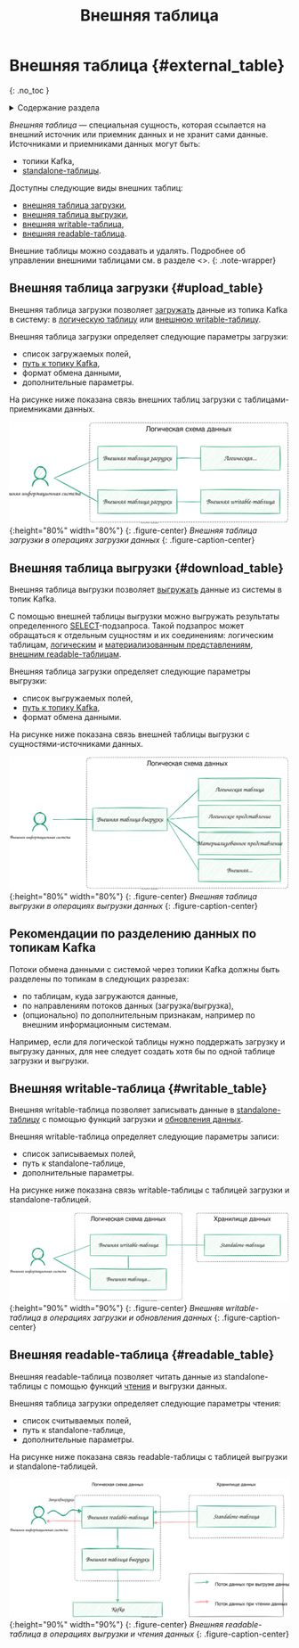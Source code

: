 ﻿---
layout: default
title: Внешняя таблица
nav_order: 7
parent: Основные понятия
grand_parent: Обзор понятий, компонентов и связей
has_children: false
has_toc: false
---

# Внешняя таблица {#external_table}
{: .no_toc }

<details markdown="block">
  <summary>
    Содержание раздела
  </summary>
  {: .text-delta }
1. TOC
{:toc}
</details>

_Внешняя таблица_ — специальная сущность, которая ссылается на внешний источник или приемник данных и не хранит сами данные. 
Источниками и приемниками данных могут быть:
* топики Kafka,
* [standalone-таблицы](../../main_concepts/standalone_table/standalone_table.md).

Доступны следующие виды внешних таблиц:
* [внешняя таблица загрузки](#upload_table),
* [внешняя таблица выгрузки](#download_table),
* [внешняя writable-таблица](#writable_table),
* [внешняя readable-таблица](#readable_table).

Внешние таблицы можно создавать и удалять. Подробнее об управлении внешними таблицами см. в разделе <>.
{: .note-wrapper}

## Внешняя таблица загрузки {#upload_table}

Внешняя таблица загрузки позволяет [загружать](../../../working_with_system/data_upload/data_upload.md) данные
из топика Kafka в систему: в 
[логическую таблицу](../../main_concepts/logical_table/logical_table.md) 
или [внешнюю writable-таблицу](#writable_table).

Внешняя таблица загрузки определяет следующие параметры загрузки:
* список загружаемых полей,
* [путь к топику Kafka](../../../reference/path_to_kafka_topic/path_to_kafka_topic.md),
* формат обмена данными,
* дополнительные параметры.

На рисунке ниже показана связь внешних таблиц загрузки с таблицами-приемниками данных.

![](upload_external_table.svg){:height="80%" width="80%"}
{: .figure-center}
*Внешняя таблица загрузки в операциях загрузки данных*
{: .figure-caption-center}

## Внешняя таблица выгрузки {#download_table}

Внешняя таблица выгрузки позволяет [выгружать](../../../working_with_system/data_download/data_download.md) данные
из системы в топик Kafka. 

С помощью внешней таблицы выгрузки можно выгружать результаты определенного 
[SELECT](../../../reference/sql_plus_requests/SELECT/SELECT.md)-подзапроса. Такой подзапрос может обращаться 
к отдельным сущностям и их соединениям: логическим таблицам, [логическим](../../main_concepts/logical_view/logical_view.md) 
и [материализованным представлениям](../../main_concepts/materialized_view/materialized_view.md), 
[внешним readable-таблицам](#readable_table).

Внешняя таблица загрузки определяет следующие параметры выгрузки:
* список выгружаемых полей,
* [путь к топику Kafka](../../../reference/path_to_kafka_topic/path_to_kafka_topic.md),
* формат обмена данными.

На рисунке ниже показана связь внешней таблицы выгрузки с сущностями-источниками данных.

![](download_external_table.svg){:height="80%" width="80%"}
{: .figure-center}
*Внешняя таблица выгрузки в операциях выгрузки данных*
{: .figure-caption-center}

## Рекомендации по разделению данных по топикам Kafka

Потоки обмена данными с системой через топики Kafka должны быть разделены по топикам в следующих разрезах:
* по таблицам, куда загружаются данные,
* по направлениям потоков данных (загрузка/выгрузка),
* (опционально) по дополнительным признакам, например по внешним информационным системам.

Например, если для логической таблицы нужно поддержать загрузку и выгрузку данных, для нее следует создать 
хотя бы по одной таблице загрузки и выгрузки.

## Внешняя writable-таблица {#writable_table}

Внешняя writable-таблица позволяет записывать данные в [standalone-таблицу](../standalone_table/standalone_table.md) 
с помощью функций загрузки и [обновления данных](../../../working_with_system/data_update/data_update.md).

Внешняя writable-таблица определяет следующие параметры записи:
* список записываемых полей,
* путь к standalone-таблице,
* дополнительные параметры.

На рисунке ниже показана связь writable-таблицы с таблицей загрузки и standalone-таблицей.

![](writable_external_table.svg){:height="90%" width="90%"}
{: .figure-center}
*Внешняя writable-таблица в операциях загрузки и обновления данных*
{: .figure-caption-center}

## Внешняя readable-таблица {#readable_table}

Внешняя readable-таблица позволяет читать данные из standalone-таблицы с помощью функций 
[чтения](../../../working_with_system/data_reading/data_reading.md) и выгрузки данных.

Внешняя таблица загрузки определяет следующие параметры чтения:
* список считываемых полей,
* путь к standalone-таблице,
* дополнительные параметры.

На рисунке ниже показана связь readable-таблицы с таблицей выгрузки и standalone-таблицей.

![](readable_external_table.svg){:height="90%" width="90%"}
{: .figure-center}
*Внешняя readable-таблица в операциях выгрузки и чтения данных*
{: .figure-caption-center}